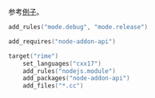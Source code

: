 
参考[例子](https://github.com/tonyfettes/coc-rime/blob/master/xmake.lua)。

```lua
add_rules("mode.debug", "mode.release")

add_requires("node-addon-api")

target("rime")
    set_languages("cxx17")
    add_rules("nodejs.module")
    add_packages("node-addon-api")
    add_files("*.cc")
```
